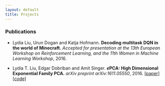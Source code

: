 ```yaml
---
layout: default
title: Projects
---
```


### Publications
* Lydia Liu, Urun Dogan and Katja Hofmann. **Decoding multitask DQN in the world of Minecraft.** *Accepted for presentation at the 13th European Workshop on Reinforcement Learning, and the 11th Women in Machine Learning Workshop*, 2016.

* Lydia T. Liu, Edgar Dobriban and Amit Singer. ***e*****PCA: High Dimensional Exponential Family PCA.** *arXiv preprint arXiv:1611.05550*, 2016. [[paper]](http://arxiv.org/abs/1611.05550) [[code]](http://github.com/lydiatliu/epca/)
